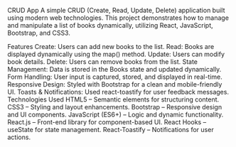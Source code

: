 CRUD App
A simple CRUD (Create, Read, Update, Delete) application built using modern web technologies. This project demonstrates how to manage and manipulate a list of books dynamically, utilizing React, JavaScript, Bootstrap, and CSS3.

Features
Create: Users can add new books to the list.
Read: Books are displayed dynamically using the map() method.
Update: Users can modify book details.
Delete: Users can remove books from the list.
State Management: Data is stored in the Books state and updated dynamically.
Form Handling: User input is captured, stored, and displayed in real-time.
Responsive Design: Styled with Bootstrap for a clean and mobile-friendly UI.
Toasts & Notifications: Used react-toastify for user feedback messages.
Technologies Used
HTML5 – Semantic elements for structuring content.
CSS3 – Styling and layout enhancements.
Bootstrap – Responsive design and UI components.
JavaScript (ES6+) – Logic and dynamic functionality.
React.js – Front-end library for component-based UI.
React Hooks – useState for state management.
React-Toastify – Notifications for user actions.
